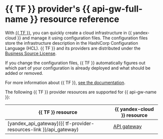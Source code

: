 # {{ TF }} provider's {{ api-gw-full-name }} resource reference

With [{{ TF }}](https://www.terraform.io/), you can quickly create a cloud infrastructure in {{ yandex-cloud }} and manage it using configuration files. The configuration files store the infrastructure description in the HashiCorp Configuration Language (HCL). {{ TF }} and its providers are distributed under the [Business Source License](https://github.com/hashicorp/terraform/blob/main/LICENSE).

If you change the configuration files, {{ TF }} automatically figures out which part of your configuration is already deployed and what should be added or removed.

For more information about {{ TF }}, [see the documentation](../tutorials/infrastructure-management/terraform-quickstart.md#install-terraform).

The following {{ TF }} provider resources are supported for {{ api-gw-name }}:

| **{{ TF }} resource** | **{{ yandex-cloud }} resource** |
| --- | --- |
| [yandex_api_gateway]({{ tf-provider-resources-link }}/api_gateway) | [API gateway](./concepts/index.md) |